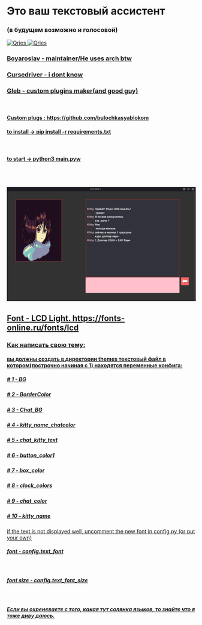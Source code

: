 <h1>Это ваш текстовый ассистент</h1>
<h3>(в будущем возможно и голосовой)</h3>




  <a href="https://github.com/cursedriver13">
         <img alt="Qries" src="https://cdn-icons-png.flaticon.com/512/889/889192.png"
         width=30" height="30">
   <a href="https://github.com/Boyaroslav">
         <img alt="Qries" src="https://bitemycoin.com/wp-content/uploads/2018/06/GitHub-Logo.png"
         width=30" height="30">
 <br />
  <h3>Boyaroslav - maintainer/He uses arch btw</h3>
  <h3>Cursedriver - i dont know</h3>
  <h3>Gleb - custom plugins maker(and good guy)</h3>
  <br/>
  <h4>Custom plugs : https://github.com/bulochkasyablokom</h4>
  
  
  <h4>to install -> pip install -r requirements.txt</h4>
  <br/>
  <h4>to start -> python3 main.pyw</h4>

  <br/>
  <br/>
  
![Image alt](https://github.com/Boyaroslav/my_kitty/raw/master/etc/kitty_screenshot.png)




<h2>Font - LCD Light.   https://fonts-online.ru/fonts/lcd</h2>
<h3>Как написать свою тему:</h3>
<h4>вы должны создать в директории themes текстовый файл в котором(построчно начиная с 1) находятся переменные конфига:</h4>
  <h5>    # 1 - BG </h5>
  <h5>    # 2 - BorderColor</h5>
  <h5>    # 3 - Chat_BG</h5>
  <h5>    # 4 - kitty_name_chatcolor</h5>
  <h5>    # 5 - chat_kitty_text</h5>
  <h5>    # 6 - button_color1</h5>
  <h5>    # 7 - box_color</h5>
  <h5>    # 8 - clock_colors</h5>
  <h5>    # 9 - chat_color</h5>
  <h5>    # 10 - kitty_name</h5>
  
 

</h5>if the text is not displayed well, uncomment the new font in config.py (or put your own)</h5>
<br/>
<h5>font - config.text_font</h5>
<br/>
<h5>font size - config.text_font_size</h5>
<br/>
<h5>Если вы охреневаете с того, какая тут солянка языков, то знайте что я тоже диву даюсь.</h5>

